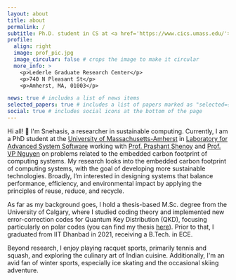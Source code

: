 ```yaml
---
layout: about
title: about
permalink: /
subtitle: Ph.D. student in CS at <a href='https://www.cics.umass.edu/'>University of Massachusetts-Amherst</a> || Exploring the intersection of computing performance and sustainability
profile:
  align: right
  image: prof_pic.jpg
  image_circular: false # crops the image to make it circular
  more_info: >
    <p>Lederle Graduate Research Center</p>
    <p>740 N Pleasant St</p>
    <p>Amherst, MA, 01003</p>

news: true # includes a list of news items
selected_papers: true # includes a list of papers marked as "selected={true}"
social: true # includes social icons at the bottom of the page
---
```


Hi all! 👋 
I'm Snehasis, a researcher in sustainable computing. Currently, I am a PhD student at the <a href='https://www.cics.umass.edu/'> University of Massachusetts-Amherst</a> in <a href='https://lass.cs.umass.edu/'> Laboratory for Advanced System Software</a> working with <a href='https://people.cs.umass.edu/~shenoy/'>Prof. Prashant Shenoy</a> and <a href='https://people.cs.umass.edu/~phuc/'>Prof. VP Nguyen</a> on problems related to the embedded carbon footprint of computing systems. My research looks into the embedded carbon footprint of computing systems, with the goal of developing more sustainable technologies. Broadly, I’m interested in designing systems that balance performance, efficiency, and environmental impact by applying the principles of reuse, reduce, and recycle.

As far as my background goes, I hold a thesis-based M.Sc. degree from the University of Calgary, where I studied coding theory and implemented new error-correction codes for Quantum Key Distribution (QKD), focusing particularly on polar codes (you can find my thesis <a href='https://prism.ucalgary.ca/server/api/core/bitstreams/20a187d9-ee2e-4e31-acc8-e6622e5a546d/content'>here</a>). Prior to that, I graduated from IIT Dhanbad in 2021, receiving a B.Tech. in ECE.

Beyond research, I enjoy playing racquet sports, primarily tennis and squash, and exploring the culinary art of Indian cuisine. Additionally, I'm an avid fan of winter sports, especially ice skating and the occasional skiing adventure.
